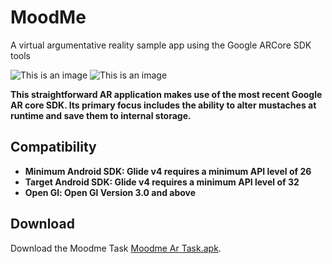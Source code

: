 # MoodMe
A virtual argumentative reality sample app using the Google ARCore SDK tools

![This is an image](https://i.postimg.cc/XvBJcY73/screenshot.png) 
![This is an image](https://i.postimg.cc/tCDY9cM0/list.png)

**This straightforward AR application makes use of the most recent Google AR core SDK. Its primary focus includes the ability to alter mustaches at runtime and save them to internal storage.**

## Compatibility
- **Minimum Android SDK: Glide v4 requires a minimum API level of 26**
- **Target Android SDK: Glide v4 requires a minimum API level of 32**
- **Open Gl: Open Gl Version 3.0 and above**

## Download
Download the Moodme Task [Moodme Ar Task.apk](https://drive.google.com/file/d/18FgvF-XjkAqrva8J-R5TgWTI-seBGBgJ/view?usp=sharing).

